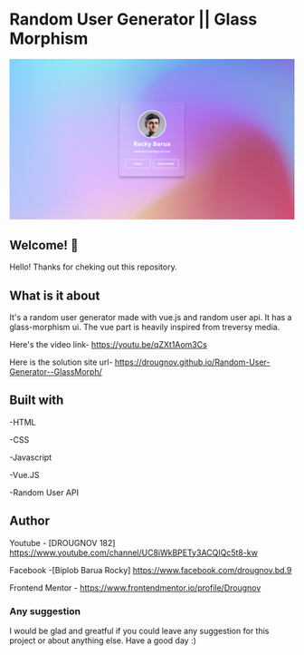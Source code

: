 # Random User Generator || Glass Morphism

![Design preview for user generator](./image/design/Design.png)

## Welcome! 👋

Hello! Thanks for cheking out this repository.

## What is it about

It's a random user generator made with vue.js and random user api. It has a glass-morphism ui.
The vue part is heavily inspired from treversy media.

Here's the video link-
https://youtu.be/qZXt1Aom3Cs

Here is the solution site url-
https://drougnov.github.io/Random-User-Generator--GlassMorph/

## Built with

-HTML

-CSS

-Javascript

-Vue.JS

-Random User API

## Author

Youtube - [DROUGNOV 182] https://www.youtube.com/channel/UC8iWkBPETy3ACQIQc5t8-kw

Facebook -[Biplob Barua Rocky] https://www.facebook.com/drougnov.bd.9

Frontend Mentor - https://www.frontendmentor.io/profile/Drougnov

### Any suggestion

I would be glad and greatful if you could leave any suggestion for this project or about anything else. Have a good day :)
